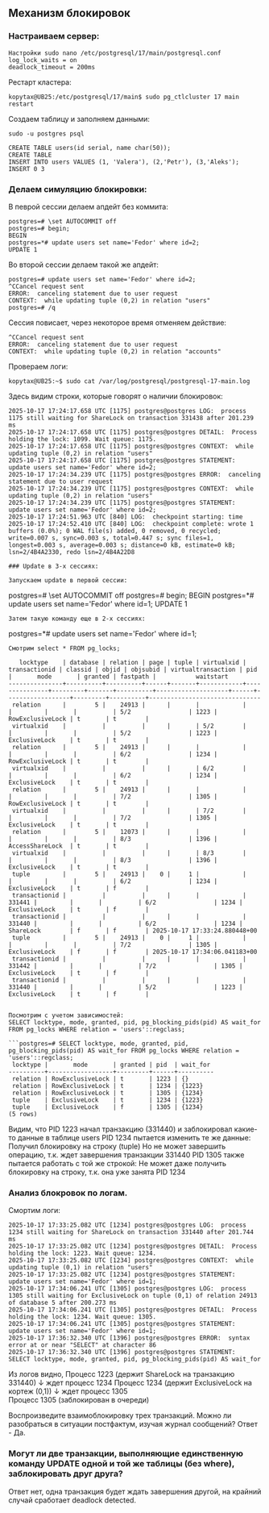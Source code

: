 ## Механизм блокировок

### Настраиваем сервер:  
```
Настройки sudo nano /etc/postgresql/17/main/postgresql.conf
log_lock_waits = on
deadlock_timeout = 200ms
```
Рестарт кластера:  
```
kopytax@UB25:/etc/postgresql/17/main$ sudo pg_ctlcluster 17 main restart
```

Создаем таблицу и заполняем данными:  
```
sudo -u postgres psql

CREATE TABLE users(id serial, name char(50));
CREATE TABLE
INSERT INTO users VALUES (1, 'Valera'), (2,'Petr'), (3,'Aleks');
INSERT 0 3
```

### Делаем симуляцию блокировки:

В певрой сессии делаем апдейт без коммита:
```
postgres=# \set AUTOCOMMIT off
postgres=# begin;
BEGIN
postgres=*# update users set name='Fedor' where id=2;
UPDATE 1

```
Во второй сессии делаем такой же апдейт:  
```
postgres=# update users set name='Fedor' where id=2;
^CCancel request sent
ERROR:  canceling statement due to user request
CONTEXT:  while updating tuple (0,2) in relation "users"
postgres=# /q
```
Сессия повисает, через некоторое время отменяем действие:  
```
^CCancel request sent
ERROR:  canceling statement due to user request
CONTEXT:  while updating tuple (0,2) in relation "accounts"
```

Провераем логи:
```
kopytax@UB25:~$ sudo cat /var/log/postgresql/postgresql-17-main.log
```
Здесь видим строки, которые говорят о наличии блокировок:
```
2025-10-17 17:24:17.658 UTC [1175] postgres@postgres LOG:  process 1175 still waiting for ShareLock on transaction 331438 after 201.239 ms
2025-10-17 17:24:17.658 UTC [1175] postgres@postgres DETAIL:  Process holding the lock: 1099. Wait queue: 1175.
2025-10-17 17:24:17.658 UTC [1175] postgres@postgres CONTEXT:  while updating tuple (0,2) in relation "users"
2025-10-17 17:24:17.658 UTC [1175] postgres@postgres STATEMENT:  update users set name='Fedor' where id=2;
2025-10-17 17:24:34.239 UTC [1175] postgres@postgres ERROR:  canceling statement due to user request
2025-10-17 17:24:34.239 UTC [1175] postgres@postgres CONTEXT:  while updating tuple (0,2) in relation "users"
2025-10-17 17:24:34.239 UTC [1175] postgres@postgres STATEMENT:  update users set name='Fedor' where id=2;
2025-10-17 17:24:51.963 UTC [840] LOG:  checkpoint starting: time
2025-10-17 17:24:52.410 UTC [840] LOG:  checkpoint complete: wrote 1 buffers (0.0%); 0 WAL file(s) added, 0 removed, 0 recycled; write=0.007 s, sync=0.003 s, total=0.447 s; sync files=1, longest=0.003 s, average=0.003 s; distance=0 kB, estimate=0 kB; lsn=2/4B4A2330, redo lsn=2/4B4A22D8

### Update в 3-х сессиях:

Запускаем update в первой сессии:
```

postgres=# \set AUTOCOMMIT off
postgres=# begin;
BEGIN
postgres=*# update users set name='Fedor' where id=1;
UPDATE 1

```
Затем такую команду еще в 2-x сессиях:
```
postgres=*# update users set name='Fedor' where id=1;
```
Смотрим select * FROM pg_locks;

   locktype    | database | relation | page | tuple | virtualxid | transactionid | classid | objid | objsubid | virtualtransaction | pid  |       mode       | granted | fastpath |           waitstart
---------------+----------+----------+------+-------+------------+---------------+---------+-------+----------+--------------------+------+------------------+---------+----------+-------------------------------
 relation      |        5 |    24913 |      |       |            |               |         |       |          | 5/2                | 1223 | RowExclusiveLock | t       | t        |
 virtualxid    |          |          |      |       | 5/2        |               |         |       |          | 5/2                | 1223 | ExclusiveLock    | t       | t        |
 relation      |        5 |    24913 |      |       |            |               |         |       |          | 6/2                | 1234 | RowExclusiveLock | t       | t        |
 virtualxid    |          |          |      |       | 6/2        |               |         |       |          | 6/2                | 1234 | ExclusiveLock    | t       | t        |
 relation      |        5 |    24913 |      |       |            |               |         |       |          | 7/2                | 1305 | RowExclusiveLock | t       | t        |
 virtualxid    |          |          |      |       | 7/2        |               |         |       |          | 7/2                | 1305 | ExclusiveLock    | t       | t        |
 relation      |        5 |    12073 |      |       |            |               |         |       |          | 8/3                | 1396 | AccessShareLock  | t       | t        |
 virtualxid    |          |          |      |       | 8/3        |               |         |       |          | 8/3                | 1396 | ExclusiveLock    | t       | t        |
 tuple         |        5 |    24913 |    0 |     1 |            |               |         |       |          | 6/2                | 1234 | ExclusiveLock    | t       | f        |
 transactionid |          |          |      |       |            |        331441 |         |       |          | 6/2                | 1234 | ExclusiveLock    | t       | f        |
 transactionid |          |          |      |       |            |        331440 |         |       |          | 6/2                | 1234 | ShareLock        | f       | f        | 2025-10-17 17:33:24.880448+00
 tuple         |        5 |    24913 |    0 |     1 |            |               |         |       |          | 7/2                | 1305 | ExclusiveLock    | f       | f        | 2025-10-17 17:34:06.041183+00
 transactionid |          |          |      |       |            |        331442 |         |       |          | 7/2                | 1305 | ExclusiveLock    | t       | f        |
 transactionid |          |          |      |       |            |        331440 |         |       |          | 5/2                | 1223 | ExclusiveLock    | t       | f        |
  

Посмотрим с учетом зависимостей: 
SELECT locktype, mode, granted, pid, pg_blocking_pids(pid) AS wait_for FROM pg_locks WHERE relation = 'users'::regclass;

```postgres=# SELECT locktype, mode, granted, pid, pg_blocking_pids(pid) AS wait_for FROM pg_locks WHERE relation = 'users'::regclass;
 locktype |       mode       | granted | pid  | wait_for
----------+------------------+---------+------+----------
 relation | RowExclusiveLock | t       | 1223 | {}
 relation | RowExclusiveLock | t       | 1234 | {1223}
 relation | RowExclusiveLock | t       | 1305 | {1234}
 tuple    | ExclusiveLock    | t       | 1234 | {1223}
 tuple    | ExclusiveLock    | f       | 1305 | {1234}
(5 rows)
```

Видим, что PID 1223 начал транзакцию (331440) и заблокировал какие-то данные в таблице users
PID 1234 пытается изменить те же данные:
Получил блокировку на строку (tuple)
Но не может завершить операцию, т.к. ждет завершения транзакции 331440
PID 1305 также пытается работать с той же строкой:
Не может даже получить блокировку на строку, т.к. она уже занята PID 1234

### Анализ блокровок по логам.

Смортим логи:  
```
2025-10-17 17:33:25.082 UTC [1234] postgres@postgres LOG:  process 1234 still waiting for ShareLock on transaction 331440 after 201.744 ms
2025-10-17 17:33:25.082 UTC [1234] postgres@postgres DETAIL:  Process holding the lock: 1223. Wait queue: 1234.
2025-10-17 17:33:25.082 UTC [1234] postgres@postgres CONTEXT:  while updating tuple (0,1) in relation "users"
2025-10-17 17:33:25.082 UTC [1234] postgres@postgres STATEMENT:  update users set name='Fedor' where id=1;
2025-10-17 17:34:06.241 UTC [1305] postgres@postgres LOG:  process 1305 still waiting for ExclusiveLock on tuple (0,1) of relation 24913 of database 5 after 200.273 ms
2025-10-17 17:34:06.241 UTC [1305] postgres@postgres DETAIL:  Process holding the lock: 1234. Wait queue: 1305.
2025-10-17 17:34:06.241 UTC [1305] postgres@postgres STATEMENT:  update users set name='Fedor' where id=1;
2025-10-17 17:36:32.340 UTC [1396] postgres@postgres ERROR:  syntax error at or near "SELECT" at character 86
2025-10-17 17:36:32.340 UTC [1396] postgres@postgres STATEMENT:  SELECT locktype, mode, granted, pid, pg_blocking_pids(pid) AS wait_for

```
Из логов видно, Процесс 1223 (держит ShareLock на транзакцию 331440)
    ↓ ждет процесс 1234
Процесс 1234 (держит ExclusiveLock на кортеж (0,1))
    ↓ ждет процесс 1305  
Процесс 1305 (заблокирован в очереди)

Воспроизведите взаимоблокировку трех транзакций. Можно ли разобраться в ситуации постфактум, изучая журнал сообщений?
Ответ - Да.

### Могут ли две транзакции, выполняющие единственную команду UPDATE одной и той же таблицы (без where), заблокировать друг друга?

Ответ нет, одна транзакция будет ждать завершения другой, на крайний случай сработает deadlock detected.
